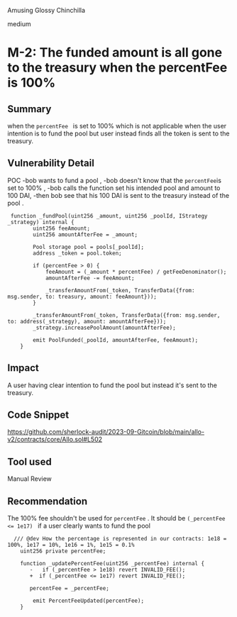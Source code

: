 Amusing Glossy Chinchilla

medium

# M-2: The funded amount is all gone to the treasury when the percentFee is 100%
## Summary
when the ``percentFee `` is set to 100% which is not applicable when the user intention is to fund the pool but user instead finds  all the token is sent  to the treasury.
## Vulnerability Detail
POC 
-bob wants to fund a pool , 
-bob doesn't know that the ``percentFee``is set to 100% ,
-bob calls the function set  his intended pool and  amount to 100 DAI,
-then bob see that his 100 DAI is sent to the treasury instead of the pool .
```solidity
 function _fundPool(uint256 _amount, uint256 _poolId, IStrategy _strategy) internal {
        uint256 feeAmount;
        uint256 amountAfterFee = _amount;

        Pool storage pool = pools[_poolId];
        address _token = pool.token;

        if (percentFee > 0) {
            feeAmount = (_amount * percentFee) / getFeeDenominator();
            amountAfterFee -= feeAmount;

            _transferAmountFrom(_token, TransferData({from: msg.sender, to: treasury, amount: feeAmount}));
        }

        _transferAmountFrom(_token, TransferData({from: msg.sender, to: address(_strategy), amount: amountAfterFee}));
        _strategy.increasePoolAmount(amountAfterFee);

        emit PoolFunded(_poolId, amountAfterFee, feeAmount);
    }
```

## Impact
A user having clear  intention to fund the  pool but instead  it's  sent to the treasury.
## Code Snippet
https://github.com/sherlock-audit/2023-09-Gitcoin/blob/main/allo-v2/contracts/core/Allo.sol#L502

## Tool used

Manual Review

## Recommendation
The 100%  fee shouldn't be used for  ``percentFee`` . It should be ``(_percentFee <= 1e17) ``  if a user clearly wants to fund the pool 
```solidity
  /// @dev How the percentage is represented in our contracts: 1e18 = 100%, 1e17 = 10%, 1e16 = 1%, 1e15 = 0.1%
    uint256 private percentFee;
```
```solidity
    function _updatePercentFee(uint256 _percentFee) internal {
       -   if (_percentFee > 1e18) revert INVALID_FEE();
       +  if (_percentFee <= 1e17) revert INVALID_FEE();

       percentFee = _percentFee;

        emit PercentFeeUpdated(percentFee);
    }
```


